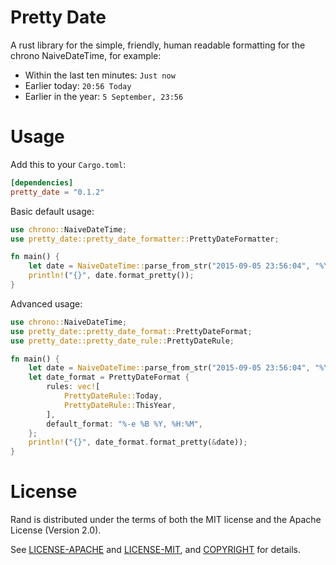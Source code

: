 # Pretty Date

A rust library for the simple, friendly, human readable formatting for the chrono NaiveDateTime, for example:
- Within the last ten minutes: `Just now`
- Earlier today: `20:56 Today`
- Earlier in the year: `5 September, 23:56`

# Usage

Add this to your `Cargo.toml`:

```toml
[dependencies]
pretty_date = "0.1.2"
```

Basic default usage:
```rust
use chrono::NaiveDateTime;
use pretty_date::pretty_date_formatter::PrettyDateFormatter;

fn main() {
    let date = NaiveDateTime::parse_from_str("2015-09-05 23:56:04", "%Y-%m-%d %H:%M:%S").unwrap();
    println!("{}", date.format_pretty());
}
```

Advanced usage:
```rust
use chrono::NaiveDateTime;
use pretty_date::pretty_date_format::PrettyDateFormat;
use pretty_date::pretty_date_rule::PrettyDateRule;

fn main() {
    let date = NaiveDateTime::parse_from_str("2015-09-05 23:56:04", "%Y-%m-%d %H:%M:%S").unwrap();
    let date_format = PrettyDateFormat {
        rules: vec![
            PrettyDateRule::Today,
            PrettyDateRule::ThisYear,
        ],
        default_format: "%-e %B %Y, %H:%M",
    };
    println!("{}", date_format.format_pretty(&date));
}
```

# License

Rand is distributed under the terms of both the MIT license and the
Apache License (Version 2.0).

See [LICENSE-APACHE](LICENSE-APACHE) and [LICENSE-MIT](LICENSE-MIT), and
[COPYRIGHT](COPYRIGHT) for details.
